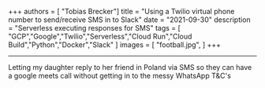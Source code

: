 +++
authors = [
    "Tobias Brecker"]
title = "Using a Twilio virtual phone number to send/receive SMS in to Slack"
date = "2021-09-30"
description = "Serverless executing responses for SMS"
tags = [
     "GCP","Google","Twilio","Serverless","Cloud Run","Cloud Build","Python","Docker","Slack" 
]
images = [
    "football.jpg",
]
+++

---

Letting my daughter reply to her friend in Poland via SMS so they can have a google meets call without getting in to the messy WhatsApp T&C's
